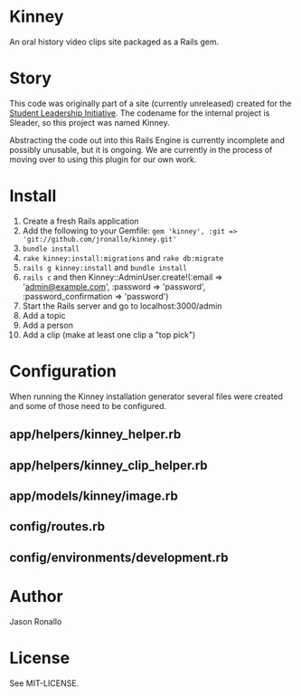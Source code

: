 # Kinney

An oral history video clips site packaged as a Rails gem.

# Story

This code was originally part of a site (currently unreleased) created for the [Student Leadership Initiative](http://news.lib.ncsu.edu/scrc/category/student-leaders/). The codename for the internal project is Sleader, so this project was named Kinney. 

Abstracting the code out into this Rails Engine is currently incomplete and possibly unusable, but it is ongoing. We are currently in the process of moving over to using this plugin for our own work.

# Install

1. Create a fresh Rails application
2. Add the following to your Gemfile: 
`gem 'kinney', :git => 'git://github.com/jronallo/kinney.git'`
3. `bundle install`
4. `rake kinney:install:migrations` and `rake db:migrate`
5. `rails g kinney:install` and `bundle install`
6. `rails c` and then Kinney::AdminUser.create!(:email => 'admin@example.com', :password => 'password', :password_confirmation => 'password')
7. Start the Rails server and go to localhost:3000/admin
8. Add a topic
9. Add a person
10. Add a clip (make at least one clip a "top pick")

# Configuration

When running the Kinney installation generator several files were created and some of those need to be configured.

## app/helpers/kinney_helper.rb

## app/helpers/kinney_clip_helper.rb

## app/models/kinney/image.rb

## config/routes.rb

## config/environments/development.rb

# Author

Jason Ronallo

# License

See MIT-LICENSE.